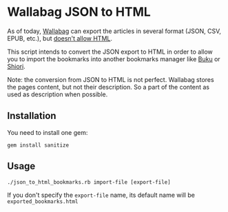 # Wallabag JSON to HTML

As of today, [Wallabag](https://github.com/wallabag/wallabag) can export the articles in several format (JSON, CSV, EPUB, etc.), but [doesn't allow HTML](https://github.com/wallabag/wallabag/issues/3272).

This script intends to convert the JSON export to HTML in order to allow you to import the bookmarks into another bookmarks manager like [Buku](https://github.com/jarun/Buku) or [Shiori](https://github.com/RadhiFadlillah/shiori).

Note: the conversion from JSON to HTML is not perfect. Wallabag stores the pages content, but not their description. So a part of the content as used as description when possible.

## Installation

You need to install one gem:
```
gem install sanitize
```

## Usage
```
./json_to_html_bookmarks.rb import-file [export-file]
```

If you don't specify the `export-file` name, its default name will be `exported_bookmarks.html`
